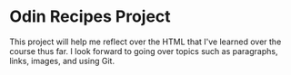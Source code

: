 # Odin Recipes Project

This project will help me reflect over the HTML that I've learned over the course thus far. I look forward to going over topics such as paragraphs, links, images, and using Git.